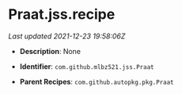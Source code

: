 # Praat.jss.recipe

_Last updated 2021-12-23 19:58:06Z_

- **Description**: None

- **Identifier**: `com.github.mlbz521.jss.Praat`

- **Parent Recipes**: `com.github.autopkg.pkg.Praat`